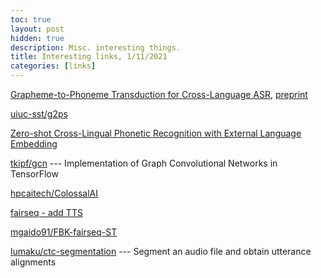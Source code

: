 ```yaml
---
toc: true
layout: post
hidden: true
description: Misc. interesting things.
title: Interesting links, 1/11/2021
categories: [links]
---
```


[Grapheme-to-Phoneme Transduction for Cross-Language ASR](https://link.springer.com/chapter/10.1007%2F978-3-030-59430-5_1),
[preprint](http://camille-g.com/slsp20.pdf)

[uiuc-sst/g2ps](https://github.com/uiuc-sst/g2ps)

[Zero-shot Cross-Lingual Phonetic Recognition with External Language Embedding](http://www.isle.illinois.edu/speech_web_lg/pubs/2021/gao2021zero.pdf)

[tkipf/gcn](https://github.com/tkipf/gcn) --- Implementation of Graph Convolutional Networks in TensorFlow

[hpcaitech/ColossalAI](https://github.com/hpcaitech/ColossalAI)

[fairseq - add TTS](https://github.com/pytorch/fairseq/commit/0ac3f3270c90e6d62284272b28ce076f61fb14eb)

[mgaido91/FBK-fairseq-ST](https://github.com/mgaido91/FBK-fairseq-ST)

[lumaku/ctc-segmentation](https://github.com/lumaku/ctc-segmentation) --- Segment an audio file and obtain utterance alignments



